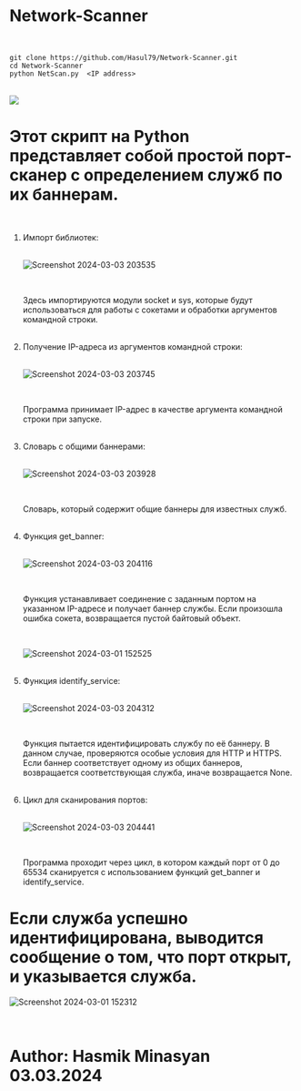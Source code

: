 # Network-Scanner
<br>

```
git clone https://github.com/Hasul79/Network-Scanner.git
cd Network-Scanner
python NetScan.py  <IP address>

```

<br/>


<div>
<img src="https://github.com/Hasul79/Network-Scanner/assets/95657084/c78e1786-6800-4eb6-982a-ca348b59a4f3">
</div>

<h1>Этот скрипт на Python представляет собой простой порт-сканер с определением служб по их баннерам. </h1>
<br>
<ol>
<li>Импорт библиотек:</li>
<br/>

![Screenshot 2024-03-03 203535](https://github.com/Hasul79/Network-Scanner/assets/95657084/ad11ccc0-42fe-4fe0-8722-fccbd7da4d2e)

<br/>

<p>Здесь импортируются модули socket и sys, которые будут использоваться для работы с сокетами и обработки аргументов командной строки.</p>
 <br/>
<li>Получение IP-адреса из аргументов командной строки:</li>
<br/>

![Screenshot 2024-03-03 203745](https://github.com/Hasul79/Network-Scanner/assets/95657084/00402dca-15e1-4e9a-b7b0-c285f2cf6b52)

<br/>

<p>Программа принимает IP-адрес в качестве аргумента командной строки при запуске.</p>

<br/>

<li>Словарь с общими баннерами:</li>
<br/>

![Screenshot 2024-03-03 203928](https://github.com/Hasul79/Network-Scanner/assets/95657084/b5187d10-7d37-490c-8369-2c4cf32a5df2)

<br>

<p>Словарь, который содержит общие баннеры для известных служб.</p>
<br>

<li>Функция get_banner:</li>

<br/>

![Screenshot 2024-03-03 204116](https://github.com/Hasul79/Network-Scanner/assets/95657084/95499852-e29c-4020-8efc-d660a85372d9)

  <br/>
<p>Функция устанавливает соединение с заданным портом на указанном IP-адресе и получает баннер службы. Если произошла ошибка сокета, возвращается пустой байтовый объект.</p>

<br/>

![Screenshot 2024-03-01 152525](https://github.com/Hasul79/Network-Scanner/assets/95657084/5dd77b22-dc09-432d-beab-4c3387197535)

<br/>
<li>Функция identify_service:</li>

<br/>


![Screenshot 2024-03-03 204312](https://github.com/Hasul79/Network-Scanner/assets/95657084/c44a3754-1294-460e-a331-2922686733f2)

<br/>

<p>Функция пытается идентифицировать службу по её баннеру. В данном случае, проверяются особые условия для HTTP и HTTPS. Если баннер соответствует одному из общих баннеров, возвращается соответствующая служба, иначе возвращается None.</p>

<br/>

<li>Цикл для сканирования портов:</li>
<br/>


![Screenshot 2024-03-03 204441](https://github.com/Hasul79/Network-Scanner/assets/95657084/62907b1a-2706-41da-ac67-6f9e57082d83)

<br/>

<p>Программа проходит через цикл, в котором каждый порт от 0 до 65534 сканируется с использованием функций get_banner и identify_service. </p>

</ol>

# Если служба успешно идентифицирована, выводится сообщение о том, что порт открыт, и указывается служба.


![Screenshot 2024-03-01 152312](https://github.com/Hasul79/Network-Scanner/assets/95657084/65527c44-19ef-467f-abef-8162e5c1afd3)

<br/>

# Author: Hasmik Minasyan 03.03.2024
